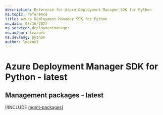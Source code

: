 ```yaml
---
description: Reference for Azure Deployment Manager SDK for Python
ms.topic: reference
title: Azure Deployment Manager SDK for Python
ms.data: 08/16/2022
ms.service: deploymentmanager
ms.author: lmazuel
ms.devlang: python
author: lmazuel
---
```

# Azure Deployment Manager SDK for Python - latest

## Management packages - latest
[!INCLUDE [mgmt-packages](deployment-manager-mgmt-index.md)]